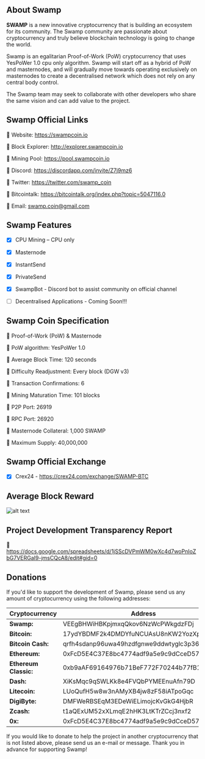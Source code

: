 ## **About Swamp**

**SWAMP** is a new innovative cryptocurrency that is building an ecosystem for its community. The Swamp community are passionate about cryptocurrency and truly believe blockchain technology is going to change the world. 

Swamp is an egalitarian Proof-of-Work (PoW) cryptocurrency that uses YesPoWer 1.0 cpu only algorithm. Swamp will start off as a hybrid of PoW and masternodes, and will gradually move towards operating exclusively on masternodes to create a decentralised network which does not rely on any central body control. 

The Swamp team may seek to collaborate with other developers who share the same vision and can add value to the project.
 
 
## **Swamp Official Links**

:small_orange_diamond: Website: https://swampcoin.io

:small_orange_diamond: Block Explorer: http://explorer.swampcoin.io

:small_orange_diamond: Mining Pool: https://pool.swampcoin.io

:small_orange_diamond: Discord: https://discordapp.com/invite/Z7j9mz6

:small_orange_diamond: Twitter: https://twitter.com/swamp_coin

:small_orange_diamond: Bitcointalk: https://bitcointalk.org/index.php?topic=5047116.0

:small_orange_diamond: Email: swamp.coin@gmail.com

 
 
## **Swamp Features**

- [x] CPU Mining – CPU only

- [x] Masternode

- [x] InstantSend

- [x] PrivateSend

- [x] SwampBot - Discord bot to assist community on official channel

- [ ] Decentralised Applications - Coming Soon!!!



## **Swamp Coin Specification**

:small_orange_diamond: Proof-of-Work (PoW) & Masternode

:small_orange_diamond: PoW algorithm: YesPoWer 1.0

:small_orange_diamond: Average Block Time: 120 seconds

:small_orange_diamond: Difficulty Readjustment: Every block (DGW v3)

:small_orange_diamond: Transaction Confirmations: 6

:small_orange_diamond: Mining Maturation Time: 101 blocks

:small_orange_diamond: P2P Port: 26919

:small_orange_diamond: RPC Port: 26920

:small_orange_diamond: Masternode Collateral: 1,000 SWAMP

:small_orange_diamond: Maximum Supply: 40,000,000



## **Swamp Official Exchange**

- [x] Crex24 - https://crex24.com/exchange/SWAMP-BTC



## **Average Block Reward**

![alt text](https://i.imgur.com/ee32LHk.png) 



## **Project Development Transparency Report**

:small_orange_diamond: https://docs.google.com/spreadsheets/d/1jSScDVPmWM0wXc4d7woPnIoZbG7VERGaI9-jmsCQcA8/edit#gid=0



## **Donations**

If you'd like to support the development of Swamp, please send us any amount of cryptocurrency using the following addresses:

Cryptocurrency | Address
-------------- | -------
**Swamp:** | VEEgBHWiHBKpjmxqQkov6NzWcPWkgdzFDj
**Bitcoin:** | 17ydYBDMF2k4DMDYfuNCUAsU8nKW2YozXp
**Bitcoin Cash:** | qrfh4sdanp96uwa49hzdfgnwe9ddwtyglc3p363g2m
**Ethereum:** | 0xFcD5E4C37E8bc4774adf9a5e9c9dCceD574789ab
**Ethereum Classic:** | 0xb9aAF69164976b71BeF772F70244b77fB196Fb09
**Dash:** | XiKsMqc9qSWLKk8e4FVQbPYMEEnuAfn79D
**Litecoin:** | LUoQufH5w8w3nAMyXB4jw8zF58iATpoGqc
**DigiByte:** | DMFWeRBSEqM3EDeWiELimojcKvGkG4HjbR
**Zcash:** | t1aQExUM52xXLmqE2hHK3LtKTrZCcj3nxf2
**0x:** | 0xFcD5E4C37E8bc4774adf9a5e9c9dCceD574789ab


If you would like to donate to help the project in another cryptocurrency that is not listed above, please send us an e-mail or message. Thank you in advance for supporting Swamp!

